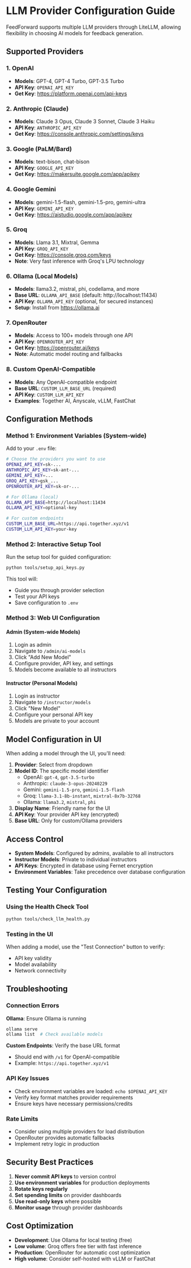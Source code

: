 # LLM Provider Configuration Guide

FeedForward supports multiple LLM providers through LiteLLM, allowing flexibility in choosing AI models for feedback generation.

## Supported Providers

### 1. OpenAI
- **Models**: GPT-4, GPT-4 Turbo, GPT-3.5 Turbo
- **API Key**: `OPENAI_API_KEY`
- **Get Key**: https://platform.openai.com/api-keys

### 2. Anthropic (Claude)
- **Models**: Claude 3 Opus, Claude 3 Sonnet, Claude 3 Haiku
- **API Key**: `ANTHROPIC_API_KEY`
- **Get Key**: https://console.anthropic.com/settings/keys

### 3. Google (PaLM/Bard)
- **Models**: text-bison, chat-bison
- **API Key**: `GOOGLE_API_KEY`
- **Get Key**: https://makersuite.google.com/app/apikey

### 4. Google Gemini
- **Models**: gemini-1.5-flash, gemini-1.5-pro, gemini-ultra
- **API Key**: `GEMINI_API_KEY`
- **Get Key**: https://aistudio.google.com/app/apikey

### 5. Groq
- **Models**: Llama 3.1, Mixtral, Gemma
- **API Key**: `GROQ_API_KEY`
- **Get Key**: https://console.groq.com/keys
- **Note**: Very fast inference with Groq's LPU technology

### 6. Ollama (Local Models)
- **Models**: llama3.2, mistral, phi, codellama, and more
- **Base URL**: `OLLAMA_API_BASE` (default: http://localhost:11434)
- **API Key**: `OLLAMA_API_KEY` (optional, for secured instances)
- **Setup**: Install from https://ollama.ai

### 7. OpenRouter
- **Models**: Access to 100+ models through one API
- **API Key**: `OPENROUTER_API_KEY`
- **Get Key**: https://openrouter.ai/keys
- **Note**: Automatic model routing and fallbacks

### 8. Custom OpenAI-Compatible
- **Models**: Any OpenAI-compatible endpoint
- **Base URL**: `CUSTOM_LLM_BASE_URL` (required)
- **API Key**: `CUSTOM_LLM_API_KEY`
- **Examples**: Together AI, Anyscale, vLLM, FastChat

## Configuration Methods

### Method 1: Environment Variables (System-wide)

Add to your `.env` file:

```bash
# Choose the providers you want to use
OPENAI_API_KEY=sk-...
ANTHROPIC_API_KEY=sk-ant-...
GEMINI_API_KEY=...
GROQ_API_KEY=gsk_...
OPENROUTER_API_KEY=sk-or-...

# For Ollama (local)
OLLAMA_API_BASE=http://localhost:11434
OLLAMA_API_KEY=optional-key

# For custom endpoints
CUSTOM_LLM_BASE_URL=https://api.together.xyz/v1
CUSTOM_LLM_API_KEY=your-key
```

### Method 2: Interactive Setup Tool

Run the setup tool for guided configuration:

```bash
python tools/setup_api_keys.py
```

This tool will:
- Guide you through provider selection
- Test your API keys
- Save configuration to `.env`

### Method 3: Web UI Configuration

#### Admin (System-wide Models)
1. Login as admin
2. Navigate to `/admin/ai-models`
3. Click "Add New Model"
4. Configure provider, API key, and settings
5. Models become available to all instructors

#### Instructor (Personal Models)
1. Login as instructor
2. Navigate to `/instructor/models`
3. Click "New Model"
4. Configure your personal API key
5. Models are private to your account

## Model Configuration in UI

When adding a model through the UI, you'll need:

1. **Provider**: Select from dropdown
2. **Model ID**: The specific model identifier
   - OpenAI: `gpt-4`, `gpt-3.5-turbo`
   - Anthropic: `claude-3-opus-20240229`
   - Gemini: `gemini-1.5-pro`, `gemini-1.5-flash`
   - Groq: `llama-3.1-8b-instant`, `mixtral-8x7b-32768`
   - Ollama: `llama3.2`, `mistral`, `phi`
3. **Display Name**: Friendly name for the UI
4. **API Key**: Your provider API key (encrypted)
5. **Base URL**: Only for custom/Ollama providers

## Access Control

- **System Models**: Configured by admins, available to all instructors
- **Instructor Models**: Private to individual instructors
- **API Keys**: Encrypted in database using Fernet encryption
- **Environment Variables**: Take precedence over database configuration

## Testing Your Configuration

### Using the Health Check Tool

```bash
python tools/check_llm_health.py
```

### Testing in the UI

When adding a model, use the "Test Connection" button to verify:
- API key validity
- Model availability
- Network connectivity

## Troubleshooting

### Connection Errors

**Ollama**: Ensure Ollama is running
```bash
ollama serve
ollama list  # Check available models
```

**Custom Endpoints**: Verify the base URL format
- Should end with `/v1` for OpenAI-compatible
- Example: `https://api.together.xyz/v1`

### API Key Issues

- Check environment variables are loaded: `echo $OPENAI_API_KEY`
- Verify key format matches provider requirements
- Ensure keys have necessary permissions/credits

### Rate Limits

- Consider using multiple providers for load distribution
- OpenRouter provides automatic fallbacks
- Implement retry logic in production

## Security Best Practices

1. **Never commit API keys** to version control
2. **Use environment variables** for production deployments
3. **Rotate keys regularly**
4. **Set spending limits** on provider dashboards
5. **Use read-only keys** where possible
6. **Monitor usage** through provider dashboards

## Cost Optimization

- **Development**: Use Ollama for local testing (free)
- **Low volume**: Groq offers free tier with fast inference
- **Production**: OpenRouter for automatic cost optimization
- **High volume**: Consider self-hosted with vLLM or FastChat